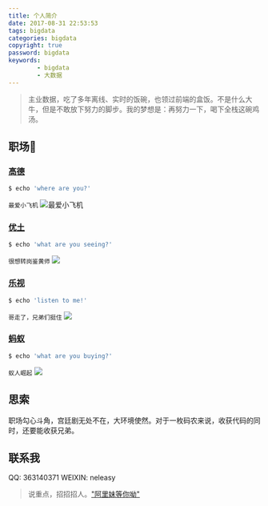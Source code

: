 ```yaml
---
title: 个人简介
date: 2017-08-31 22:53:53
tags: bigdata
categories: bigdata
copyright: true
password: bigdata
keywords:
        - bigdata
        - 大数据
---
```



> 主业数据，吃了多年离线、实时的饭碗，也领过前端的盒饭。不是什么大牛，但是不敢放下努力的脚步。我的梦想是：再努力一下，喝下全栈这碗鸡汤。

## 职场👣

### [高德](http://mobile.amap.com/)

``` bash
$ echo 'where are you?'
```

`最爱小飞机` ![最爱小飞机](http://mobile.amap.com/attach/images/logo.png)

### [优土](http://www.youku.com/)

``` bash
$ echo 'what are you seeing?'
```

`很想转岗鉴黄师` ![](http://r1.ykimg.com/05100000585A30CB67BC3D2037022435 )

### [乐视](http://www.le.com/)

``` bash
$ echo 'listen to me!'
```

`哥走了，兄弟们挺住` ![](http://i2.letvimg.com/lc05_img/201601/07/09/25/footer_logo.png)

### [蚂蚁](https://www.alipay.com/)

``` bash
$ echo 'what are you buying?'
```

`蚁人崛起` ![](https://img.alicdn.com/tps/TB17ghmIFXXXXXAXFXXXXXXXXXX.png)

## 思索
职场勾心斗角，宫廷剧无处不在，大环境使然。对于一枚码农来说，收获代码的同时，还要能收获兄弟。

## 联系我
QQ: 363140371
WEIXIN: neleasy

> 说重点，招招招人。<a href="mailto:li.qi@alibaba-inc.com" target="_blank" title="阿里妹等你呦">"阿里妹等你呦"</a>
